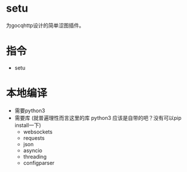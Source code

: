 # setu
为gocqhttp设计的简单涩图插件。

# 指令
+ setu

# 本地编译
+ 需要python3
+ 需要库 (就普遍理性而言这里的库 python3 应该是自带的吧？没有可以pip install一下)
  - websockets
  - requests
  - json
  - asyncio
  - threading
  - configparser
